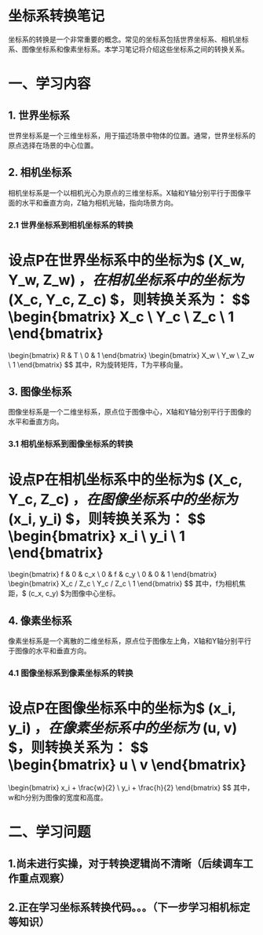 # 坐标系转换笔记
坐标系的转换是一个非常重要的概念。常见的坐标系包括世界坐标系、相机坐标系、图像坐标系和像素坐标系。本学习笔记将介绍这些坐标系之间的转换关系。

# 一、学习内容

## 1. 世界坐标系
世界坐标系是一个三维坐标系，用于描述场景中物体的位置。通常，世界坐标系的原点选择在场景的中心位置。
## 2. 相机坐标系
相机坐标系是一个以相机光心为原点的三维坐标系。X轴和Y轴分别平行于图像平面的水平和垂直方向，Z轴为相机光轴，指向场景方向。
### 2.1 世界坐标系到相机坐标系的转换
设点P在世界坐标系中的坐标为$ (X_w, Y_w, Z_w) $，在相机坐标系中的坐标为$ (X_c, Y_c, Z_c) $，则转换关系为：
$$
\begin{bmatrix}
X_c \\
Y_c \\
Z_c \\
1
\end{bmatrix}
=
\begin{bmatrix}
R & T \\
0 & 1
\end{bmatrix}
\begin{bmatrix}
X_w \\
Y_w \\
Z_w \\
1
\end{bmatrix}
$$
其中，R为旋转矩阵，T为平移向量。
## 3. 图像坐标系
图像坐标系是一个二维坐标系，原点位于图像中心，X轴和Y轴分别平行于图像的水平和垂直方向。
### 3.1 相机坐标系到图像坐标系的转换
设点P在相机坐标系中的坐标为$ (X_c, Y_c, Z_c) $，在图像坐标系中的坐标为$ (x_i, y_i) $，则转换关系为：
$$
\begin{bmatrix}
x_i \\
y_i \\
1
\end{bmatrix}
=
\begin{bmatrix}
f & 0 & c_x \\
0 & f & c_y \\
0 & 0 & 1
\end{bmatrix}
\begin{bmatrix}
X_c / Z_c \\
Y_c / Z_c \\
1
\end{bmatrix}
$$
其中，f为相机焦距，$ (c_x, c_y) $为图像中心坐标。
## 4. 像素坐标系
像素坐标系是一个离散的二维坐标系，原点位于图像左上角，X轴和Y轴分别平行于图像的水平和垂直方向。
### 4.1 图像坐标系到像素坐标系的转换
设点P在图像坐标系中的坐标为$ (x_i, y_i) $，在像素坐标系中的坐标为$ (u, v) $，则转换关系为：
$$
\begin{bmatrix}
u \\
v
\end{bmatrix}
=
\begin{bmatrix}
x_i + \frac{w}{2} \\
y_i + \frac{h}{2}
\end{bmatrix}
$$
其中，w和h分别为图像的宽度和高度。

# 二、学习问题

## 1.尚未进行实操，对于转换逻辑尚不清晰（后续调车工作重点观察）

## 2.正在学习坐标系转换代码。。。（下一步学习相机标定等知识）

